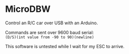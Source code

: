 # MicroDBW
Control an R/C car over USB with an Arduino.  

Commands are sent over 9600 baud serial:  
`(D/S)(int value from -90 to 90)(newline)`  

This software is untested while I wait for my ESC to arrive.  
